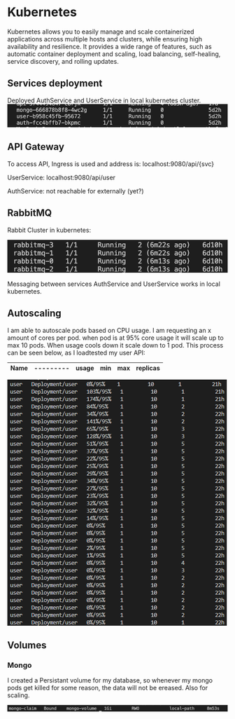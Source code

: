 # Kubernetes

Kubernetes allows you to easily manage and scale containerized applications across multiple hosts and clusters, while ensuring high availability and resilience. It provides a wide range of features, such as automatic container deployment and scaling, load balancing, self-healing, service discovery, and rolling updates.

## Services deployment
Deployed AuthService and UserService in local kubernetes cluster. ![kubernetes](https://github.com/Adv-Software-DeKeet/.github/blob/main/DeKeet%20(IP)/images/KubernetesPods.png)

## API Gateway
To access API, Ingress is used and address is: localhost:9080/api/{svc}

UserService: localhost:9080/api/user

AuthService: not reachable for externally (yet?)

## RabbitMQ
Rabbit Cluster in kubernetes:

![RabbitCluster](https://github.com/Adv-Software-DeKeet/.github/blob/main/DeKeet%20(IP)/images/RabbitCluster.png)

Messaging between services AuthService and UserService works in local kubernetes.

## Autoscaling

I am able to autoscale pods based on CPU usage. I am requesting an x amount of cores per pod. when pod is at 95% core usage it will scale up to max 10 pods. When usage cools down it scale down to 1 pod. This process can be seen below, as I loadtested my user API:

|  Name |  ---------   | usage | min | max | replicas|
|--|--|--|--|--|--|

![AutoScale](https://github.com/Adv-Software-DeKeet/.github/blob/main/DeKeet%20(IP)/images/Autoscale.png)

## Volumes

### Mongo

I created a Persistant volume for my database, so whenever my mongo pods get killed for some reason, the data will not be ereased. Also for scaling. 

![MongoPvc](https://github.com/Adv-Software-DeKeet/.github/blob/main/DeKeet%20(IP)/images/MongoPvc.png)